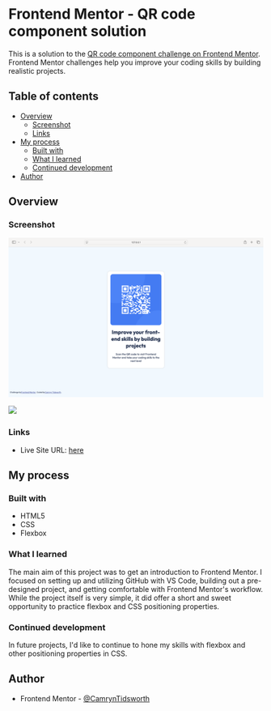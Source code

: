 # Frontend Mentor - QR code component solution

This is a solution to the [QR code component challenge on Frontend Mentor](https://www.frontendmentor.io/challenges/qr-code-component-iux_sIO_H). Frontend Mentor challenges help you improve your coding skills by building realistic projects. 

## Table of contents

- [Overview](#overview)
  - [Screenshot](#screenshot)
  - [Links](#links)
- [My process](#my-process)
  - [Built with](#built-with)
  - [What I learned](#what-i-learned)
  - [Continued development](#continued-development)
- [Author](#author)

## Overview

### Screenshot

![solution](solution-1.png)

![](./screenshot.jpg)

### Links

- Live Site URL: [here](https://camryntidsworth.github.io/QR-code-component/)

## My process

### Built with

- HTML5
- CSS
- Flexbox

### What I learned

The main aim of this project was to get an introduction to Frontend Mentor. I focused on setting up and utilizing GitHub with VS Code, building out a pre-designed project, and getting comfortable with Frontend Mentor's workflow. While the project itself is very simple, it did offer a short and sweet opportunity to practice flexbox and CSS positioning properties. 

### Continued development

In future projects, I'd like to continue to hone my skills with flexbox and other positioning properties in CSS. 

## Author

- Frontend Mentor - [@CamrynTidsworth](https://www.frontendmentor.io/profile/CamrynTidsworth)
